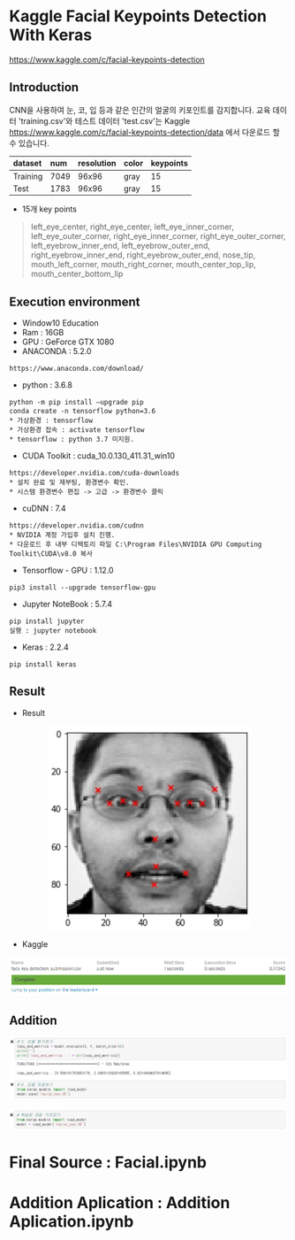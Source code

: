 # Kaggle Facial Keypoints Detection With Keras

https://www.kaggle.com/c/facial-keypoints-detection
## Introduction
CNN을 사용하여 눈, 코, 입 등과 같은 인간의 얼굴의 키포인트를 감지합니다.
교육 데이터 'training.csv'와 테스트 데이터 'test.csv'는 Kaggle https://www.kaggle.com/c/facial-keypoints-detection/data 에서 다운로드 할 수 있습니다.

| dataset  | num  | resolution | color | keypoints |
| :------- | :--- | :--------- | :---- | :-------- |
| Training | 7049 | 96x96      | gray  | 15        |
| Test     | 1783 | 96x96      | gray  | 15        |

* 15개 key points
> left_eye_center, right_eye_center, left_eye_inner_corner, left_eye_outer_corner, right_eye_inner_corner, right_eye_outer_corner, left_eyebrow_inner_end, left_eyebrow_outer_end, right_eyebrow_inner_end, right_eyebrow_outer_end, nose_tip, mouth_left_corner, mouth_right_corner, mouth_center_top_lip, mouth_center_bottom_lip

## Execution environment
- Window10 Education
- Ram : 16GB
- GPU : GeForce GTX 1080
- ANACONDA : 5.2.0
```
https://www.anaconda.com/download/
```
- python : 3.6.8
```
python -m pip install –upgrade pip
conda create -n tensorflow python=3.6
* 가상환경 : tensorflow
* 가상환경 접속 : activate tensorflow
* tensorflow : python 3.7 미지원.
```
- CUDA Toolkit : cuda_10.0.130_411.31_win10
```
https://developer.nvidia.com/cuda-downloads
* 설치 완료 및 재부팅, 환경변수 확인.
* 시스템 환경변수 편집 -> 고급 -> 환경변수 클릭
```
- cuDNN : 7.4
```
https://developer.nvidia.com/cudnn
* NVIDIA 계정 가입후 설치 진행.
* 다운로드 후 내부 디렉토리 파일 C:\Program Files\NVIDIA GPU Computing Toolkit\CUDA\v8.0 복사
```
- Tensorflow - GPU : 1.12.0
```
pip3 install --upgrade tensorflow-gpu
```

- Jupyter NoteBook : 5.7.4
```
pip install jupyter
실행 : jupyter notebook
```

- Keras : 2.2.4 
```
pip install keras
```
## Result
* Result
<p align="center"> 
<img src="https://github.com/yunhyuck/OpenSourceProject/blob/add-license-1/picture/20190118_190103.jpg?raw=true">
</p>


* Kaggle
<p align="center"> 
<img src="https://github.com/yunhyuck/OpenSourceProject/blob/add-license-1/picture/%EC%BA%A1%EC%B2%98.PNG?raw=true">
</p>

## Addition
<p align="center"> 
<img src="https://github.com/yunhyuck/OpenSourceProject/blob/add-license-1/picture/20190119_175616.jpg?raw=true">
</p>

<p align="center"> 
<img src="https://github.com/yunhyuck/OpenSourceProject/blob/add-license-1/picture/20190119_175628.jpg?raw=true">
</p>


# Final Source : Facial.ipynb
# Addition Aplication : Addition Aplication.ipynb
